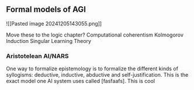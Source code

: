 





## Formal models of AGI

![[Pasted image 20241205143055.png]]




Move these to the logic chapter?
Computational coherentism
Kolmogorov Induction
Singular Learning Theory

### Aristotelean AI/NARS

One way to formalize epistemology is to formalize the different kinds of syllogisms: deductive, inductive, abductive and self-justification. This is the exact model one AI system uses called [fasfaafs]. This is cool





